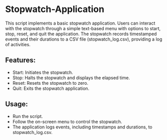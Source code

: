 # Stopwatch-Application
This script implements a basic stopwatch application. Users can interact with the stopwatch through a simple text-based menu with options to start, stop, reset, and quit the application. The stopwatch records timestamped events and their durations to a CSV file (stopwatch_log.csv), providing a log of activities.

## Features:
- Start: Initiates the stopwatch.
- Stop: Halts the stopwatch and displays the elapsed time.
- Reset: Resets the stopwatch to zero.
- Quit: Exits the stopwatch application.

## Usage:
- Run the script.
- Follow the on-screen menu to control the stopwatch.
- The application logs events, including timestamps and durations, to stopwatch_log.csv.
